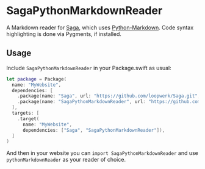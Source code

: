 # SagaPythonMarkdownReader

A Markdown reader for [Saga](https://github.com/loopwerk/Saga), which uses [Python-Markdown](https://github.com/Python-Markdown/markdown). Code syntax highlighting is done via Pygments, if installed.

## Usage
Include `SagaPythonMarkdownReader` in your Package.swift as usual:

``` swift
let package = Package(
  name: "MyWebsite",
  dependencies: [
    .package(name: "Saga", url: "https://github.com/loopwerk/Saga.git", from: "1.0.0"),
    .package(name: "SagaPythonMarkdownReader", url: "https://github.com/loopwerk/SagaPythonMarkdownReader", from: "0.6.0"),
  ],
  targets: [
    .target(
      name: "MyWebsite",
      dependencies: ["Saga", "SagaPythonMarkdownReader"]),
  ]
)
```

And then in your website you can `import SagaPythonMarkdownReader` and use `pythonMarkdownReader` as your reader of choice.
